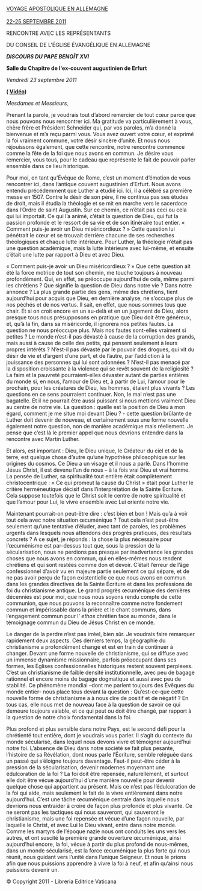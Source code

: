 [VOYAGE APOSTOLIQUE EN ALLEMAGNE\
\
22-25 SEPTEMBRE 2011](/content/benedict-xvi/fr/travels/2011/index_germania.html)

RENCONTRE AVEC LES REPRÉSENTANTS

DU CONSEIL DE L'ÉGLISE ÉVANGÉLIQUE EN ALLEMAGNE

***DISCOURS DU PAPE BENOÎT XVI***

**Salle du Chapitre de l'ex-couvent augustinien de Erfurt**

*Vendredi 23 septembre 2011*

**( [Vidéo](http://player.rv.va/vaticanplayer.asp?language=it&tic=VA_CU5REW9O))**

*Mesdames et Messieurs,*

Prenant la parole, je voudrais tout d’abord remercier de tout cœur parce que nous pouvons nous rencontrer ici. Ma gratitude va particulièrement à vous, chère frère et Président Schneider qui, par vos paroles, m’a donné la bienvenue et m’a reçu parmi vous. Vous avez ouvert votre cœur, et exprimé la foi vraiment commune, votre désir sincère d’unité. Et nous nous réjouissons également, que cette rencontre, notre rencontre commence comme la fête de la foi que nous avons en commun. Je désire vous remercier, vous tous, pour le cadeau que représente le fait de pouvoir parler ensemble dans ce lieu historique.

Pour moi, en tant qu’Évêque de Rome, c’est un moment d’émotion de vous rencontrer ici, dans l’antique couvent augustinien d’Erfurt. Nous avons entendu précédemment que Luther a étudié ici. Ici, il a célébré sa première messe en 1507. Contre le désir de son père, il ne continua pas ses études de droit, mais il étudia la théologie et se mit en marche vers le sacerdoce dans l’Ordre de saint Augustin. Sur ce chemin, ce n’était pas ceci ou cela qui lui importait. Ce qui l’a animé, c’était la question de Dieu, qui fut la passion profonde et le ressort de sa vie et de son itinéraire tout entier. « Comment puis-je avoir un Dieu miséricordieux ? » Cette question lui pénétrait le cœur et se trouvait derrière chacune de ses recherches théologiques et chaque lutte intérieure. Pour Luther, la théologie n’était pas une question académique, mais la lutte intérieure avec lui-même, et ensuite c’était une lutte par rapport à Dieu et avec Dieu.

« Comment puis-je avoir un Dieu miséricordieux ? » Que cette question ait été la force motrice de tout son chemin, me touche toujours à nouveau profondément. Qui, en effet, se préoccupe aujourd’hui de cela, même parmi les chrétiens ? Que signifie la question de Dieu dans notre vie ? Dans notre annonce ? La plus grande partie des gens, même des chrétiens, tient aujourd’hui pour acquis que Dieu, en dernière analyse, ne s’occupe plus de nos péchés et de nos vertus. Il sait, en effet, que nous sommes tous que chair. Et si on croit encore en un au-delà et en un jugement de Dieu, alors presque tous nous présupposons en pratique que Dieu doit être généreux, et, qu’à la fin, dans sa miséricorde, il ignorera nos petites fautes. La question ne nous préoccupe plus. Mais nos fautes sont-elles vraiment si petites ? Le monde n’est-il pas dévasté à cause de la corruption des grands, mais aussi à cause de celle des petits, qui pensent seulement à leurs propres intérêts ? N’est-il pas dévasté par le pouvoir des drogues, qui vit du désir de vie et d’argent d’une part, et de l’autre, par l’addiction à la jouissance des personnes qui lui sont adonnées ? N’est-il pas menacé par la disposition croissante à la violence qui se revêt souvent de la religiosité ? La faim et la pauvreté pourraient-elles dévaster autant de parties entières du monde si, en nous, l’amour de Dieu et, à partir de Lui, l’amour pour le prochain, pour les créatures de Dieu, les hommes, étaient plus vivants ? Les questions en ce sens pourraient continuer. Non, le mal n’est pas une bagatelle. Et il ne pourrait être aussi puissant si nous mettions vraiment Dieu au centre de notre vie. La question : quelle est la position de Dieu à mon égard, comment je me situe moi devant Dieu ? - cette question brûlante de Luther doit devenir de nouveau, et certainement sous une forme nouvelle également notre question, non de manière académique mais réellement. Je pense que c’est là le premier appel que nous devrions entendre dans la rencontre avec Martin Luther.

Et alors, est important : Dieu, le Dieu unique, le Créateur du ciel et de la terre, est quelque chose d’autre qu’une hypothèse philosophique sur les origines du cosmos. Ce Dieu a un visage et il nous a parlé. Dans l’homme Jésus Christ, il est devenu l’un de nous – à la fois vrai Dieu et vrai homme. La pensée de Luther, sa spiritualité tout entière était complètement christocentrique : « Ce qui promeut la cause du Christ » était pour Luther le critère herméneutique décisif dans l’interprétation de la Sainte Écriture. Cela suppose toutefois que le Christ soit le centre de notre spiritualité et que l’amour pour Lui, le vivre ensemble avec Lui oriente notre vie.

Maintenant pourrait-on peut-être dire : c’est bien et bon ! Mais qu’a à voir tout cela avec notre situation œcuménique ? Tout cela n’est peut-être seulement qu’une tentative d’éluder, avec tant de paroles, les problèmes urgents dans lesquels nous attendons des progrès pratiques, des résultats concrets ? A ce sujet, je réponds : la chose la plus nécessaire pour l’œcuménisme est par-dessus tout que, sous la pression de la sécularisation, nous ne perdions pas presque par inadvertance les grandes choses que nous avons en commun, qui en elles-mêmes nous rendent chrétiens et qui sont restées comme don et devoir. C’était l’erreur de l’âge confessionnel d’avoir vu en majeure partie seulement ce qui sépare, et de ne pas avoir perçu de façon existentielle ce que nous avons en commun dans les grandes directives de la Sainte Écriture et dans les professions de foi du christianisme antique. Le grand progrès œcuménique des dernières décennies est pour moi, que nous nous soyons rendu compte de cette communion, que nous pouvons la reconnaître comme notre fondement commun et impérissable dans la prière et le chant communs, dans l’engagement commun pour l’ *ethos* chrétien face au monde, dans le témoignage commun du Dieu de Jésus Christ en ce monde.

Le danger de la perdre n’est pas irréel, bien sûr. Je voudrais faire remarquer rapidement deux aspects. Ces derniers temps, la géographie du christianisme a profondément changé et est en train de continuer à changer. Devant une forme nouvelle de christianisme, qui se diffuse avec un immense dynamisme missionnaire, parfois préoccupant dans ses formes, les Églises confessionnelles historiques restent souvent perplexes. C’est un christianisme de faible densité institutionnelle, avec peu de bagage rationnel et encore moins de bagage dogmatique et aussi avec peu de stabilité. Ce phénomène mondial –dont me parlent toujours des Évêques du monde entier- nous place tous devant la question : Qu’est-ce-que cette nouvelle forme de christianisme a à nous dire de positif et de négatif ? En tous cas, elle nous met de nouveau face à la question de savoir ce qui demeure toujours valable, et ce qui peut ou doit être changé, par rapport à la question de notre choix fondamental dans la foi.

Plus profond et plus sensible dans notre Pays, est le second défi pour la chrétienté tout entière, dont je voudrais vous parler. Il s’agit du contexte du monde sécularisé, dans lequel nous devons vivre et témoigner aujourd’hui notre foi. L’absence de Dieu dans notre société se fait plus pesante, l’histoire de sa Révélation, dont nous parle l’Écriture, semble reléguée dans un passé qui s’éloigne toujours davantage. Faut-il peut-être céder à la pression de la sécularisation, devenir modernes moyennant une édulcoration de la foi ? La foi doit être repensée, naturellement, et surtout elle doit être vécue aujourd’hui d’une manière nouvelle pour devenir quelque chose qui appartient au présent. Mais ce n’est pas l’édulcoration de la foi qui aide, mais seulement le fait de la vivre entièrement dans notre aujourd’hui. C’est une tâche œcuménique centrale dans laquelle nous devrions nous entraider à croire de façon plus profonde et plus vivante. Ce ne seront pas les tactiques qui nous sauveront, qui sauveront le christianisme, mais une foi repensée et vécue d’une façon nouvelle, par laquelle le Christ, et avec Lui le Dieu vivant, entre dans notre monde. Comme les martyrs de l’époque nazie nous ont conduits les uns vers les autres, et ont suscité la première grande ouverture œcuménique, ainsi aujourd’hui encore, la foi, vécue à partir du plus profond de nous-mêmes, dans un monde sécularisé, est la force œcuménique la plus forte qui nous réunit, nous guidant vers l’unité dans l’unique Seigneur. Et nous le prions afin que nous puissions apprendre à vivre la foi à neuf, et afin qu’ainsi nous puissions devenir un.

© Copyright 2011 - Libreria Editrice Vaticana